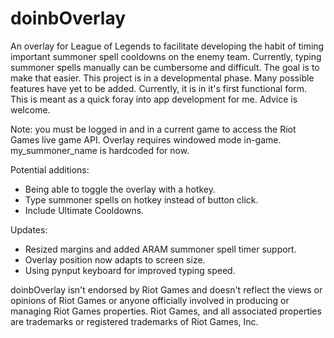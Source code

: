 # doinbOverlay

An overlay for League of Legends to facilitate developing the habit of timing important summoner spell cooldowns on the enemy team. Currently, typing summoner spells manually can be cumbersome and difficult. The goal is to make that easier. This project is in a developmental phase. Many possible features have yet to be added. Currently, it is in it's first functional form. This is meant as a quick foray into app development for me. Advice is welcome.

Note: you must be logged in and in a current game to access the Riot Games live game API.
Overlay requires windowed mode in-game.
my_summoner_name is hardcoded for now.

Potential additions: 
 - Being able to toggle the overlay with a hotkey. 
 - Type summoner spells on hotkey instead of button click. 
 - Include Ultimate Cooldowns. 


Updates: 
 - Resized margins and added ARAM summoner spell timer support. 
 - Overlay position now adapts to screen size. 
 - Using pynput keyboard for improved typing speed.
  

doinbOverlay isn't endorsed by Riot Games and doesn't reflect the views or opinions of Riot Games or anyone officially involved in producing or managing Riot Games properties. Riot Games, and all associated properties are trademarks or registered trademarks of Riot Games, Inc.
